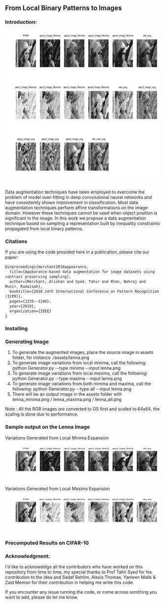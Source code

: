 ## From Local Binary Patterns to Images

### Introduction:
<p align="center">
  <img width="700" height="500" src="https://raw.githubusercontent.com/arkalista/LBP_ConstraintPropogation/master/assets/lena_all.png">
</p>

Data augmentation techniques have been employed to overcome the problem of model over-fitting in deep convolutional neural networks and have consistently shown improvement in classification. Most data augmentation techniques perform affine transformations on the image domain. However these techniques cannot be used when object position is significant in the image. In this work we propose a data augmentation technique based on sampling a representation built by inequality constraints propagated from local binary patterns. 

### Citations

If you are using the code provided here in a publication, please cite our paper:

    @inproceedings{merchant2018appearance,
      title={Appearance-based data augmentation for image datasets using contrast preserving sampling},
      author={Merchant, Alishan and Syed, Tahir and Khan, Behraj and Munir, Rumaisah},
      booktitle={2018 24th International Conference on Pattern Recognition (ICPR)},
      pages={1235--1240},
      year={2018},
      organization={IEEE}
    }
  
### Installing 


### Generating Image 

1. To generate the augmented images, place the source image in assets folder, for instance ./assets/lenna.png
2. To generate image variations from local minima, call the following:
    python Generator.py --type minima --input lenna.png
3. To generate image variations from local maxima, call the following:
    python Generator.py --type maxima --input lenna.png
4. To generate image variations from both minima and maxima, call the following:
    python Generator.py --type all --input lenna.png
5. There will be an output image in the assets folder with lenna_minima.png / lenna_maxima.png / lenna_all.png

Note : All the RGB images are converted to GS first and scaled to 64x64, the scaling is done due to performance.

### Sample output on the Lenna Image

Variations Generated from Local Minima Expansion
<p align="center">
  <img src="https://raw.githubusercontent.com/arkalista/LBP_ConstraintPropogation/master/assets/lena_minima.png">
</p>

Variations Generated from Local Maxima Expansion
<p align="center">
  <img src="https://raw.githubusercontent.com/arkalista/LBP_ConstraintPropogation/master/assets/lena_maxima.png">
</p>

### Precomputed Results on CIFAR-10


### Acknowledgment:
I'd like to acknoweldge all the contributors who have worked on this repository from time to time, my special thanks to Prof Tahir Syed for his contribution to the idea and Sadaf Behlim, Alexis Thomas, Yameen Malik & Zaid Memon for their contribution in helping me write this code. 

If you encounter any issue running the code, or come across somthing you want to add, please do let me know. 
